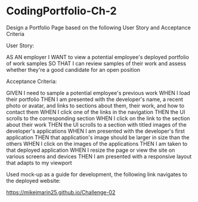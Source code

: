 # CodingPortfolio-Ch-2

Design a Portfolio Page based on the following User Story and Acceptance Criteria

User Story:

AS AN employer I WANT to view a potential employee's deployed portfolio of work samples SO THAT I can review samples of their work and assess whether they're a good candidate for an open position

Acceptance Criteria:

GIVEN I need to sample a potential employee's previous work WHEN I load their portfolio THEN I am presented with the developer's name, a recent photo or avatar, and links to sections about them, their work, and how to contact them WHEN I click one of the links in the navigation THEN the UI scrolls to the corresponding section WHEN I click on the link to the section about their work THEN the UI scrolls to a section with titled images of the developer's applications WHEN I am presented with the developer's first application THEN that application's image should be larger in size than the others WHEN I click on the images of the applications THEN I am taken to that deployed application WHEN I resize the page or view the site on various screens and devices THEN I am presented with a responsive layout that adapts to my viewport

Used mock-up as a guide for development, the following link navigates to the deployed website:

https://mikejmarin25.github.io/Challenge-02

